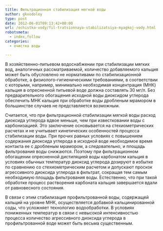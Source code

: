 ```yaml
---
title: Фильтрационная стабилизация мягкой воды
author: gkvodoley
type: post
date: 2012-06-01T09:13:42+00:00
url: /ochistka-vody/fil-tratsionnaya-stabilizatsiya-myagkoj-vody.html
robotsmeta:
  - index,follow
categories:
  - очистка воды

---
```

В хозяйственно-питьевом водоснабжении при стабилизации мягких вод, аналогичных рассматриваемой, количество добавляемого кальция может быть обусловлено не нормативами по стабилизационной обработке, а физиолого-гигиеническими требованиями, в соответствии с которыми, например, минимально необходимая концентрация (МНК) кальция в опресненной питьевой воде должна составлять 30 мг/л. Без предварительного обогащения исходной воды диоксидом углерода обеспечить МНК кальция при обработке воды дробленым мрамором в большинстве случаев не представляется возможным.
  
Считается, что при фильтрационной стабилизации мягкой воды расход диоксида углерода вдвое меньше, чем при известковании воды с карбонизацией. Это заключение основывается на стехиометрических расчетах и не учитывает кинетических особенностей процесса стабилизации воды. При прочих равных условиях с повышением содержания диоксида углерода в исходной воде необходимое время контакта ее с дробленым мрамором, а следовательно, и площадь фильтрования воды снижаются. Поэтому при фильтрационном обогащении опресненной дистиляцией воды карбонатом кальция в условиях обычных температур диоксид углерода дозируют в избытке по сравнению со стехиометрическим расчетом и допускают проскок агрессивного диоксида углерода в фильтрат, сокращая тем самым необходимую площадь фильтрования воды. Естественно, что при такой обработке процесс растворения карбоната кальция завершается вдали от равновесного состояния.
  
В связи с этим стабилизация профильтрованной воды, содержащей кальций на уровне МНК, осуществляется добавкой кальцинированной соды, что усложняет технологию водообработки. В условиях пониженных температур в связи с невысокой интенсивностью процесса количество агрессивного диоксида углерода в профильтрованной воде может быть весьма существенным.